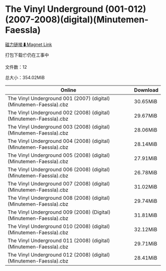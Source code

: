 # The Vinyl Underground (001-012)(2007-2008)(digital)(Minutemen-Faessla)

[磁力链接⬇Magnet Link](magnet:?xt=urn:btih:5871e639e172381428c9a3751ce57918af9ac669&dn=The%20Vinyl%20Underground%20%28001-012%29%282007-2008%29%28digital%29%28Minutemen-Faessla%29)

打包下载📦仍在工事中

文件数：12

总大小：354.02MiB

Online | Download
--- | ---
The Vinyl Underground 001 (2007) (digital) (Minutemen-Faessla).cbz | 30.65MiB
The Vinyl Underground 002 (2008) (digital) (Minutemen-Faessla).cbz | 29.67MiB
The Vinyl Underground 003 (2008) (digital) (Minutemen-Faessla).cbz | 28.06MiB
The Vinyl Underground 004 (2008) (digital) (Minutemen-Faessla).cbz | 28.14MiB
The Vinyl Underground 005 (2008) (digital) (Minutemen-Faessla).cbz | 27.91MiB
The Vinyl Underground 006 (2008) (digital) (Minutemen-Faessla).cbz | 26.78MiB
The Vinyl Underground 007 (2008) (digital) (Minutemen-Faessla).cbz | 31.02MiB
The Vinyl Underground 008 (2008) (digital) (Minutemen-Faessla).cbz | 29.74MiB
The Vinyl Underground 009 (2008) (Digital) (Minutemen-Faessla).cbz | 31.81MiB
The Vinyl Underground 010 (2008) (digital) (Minutemen-Faessla).cbz | 32.12MiB
The Vinyl Underground 011 (2008) (digital) (Minutemen-Faessla).cbz | 29.71MiB
The Vinyl Underground 012 (2008) (digital) (Minutemen-Faessla).cbz | 28.41MiB